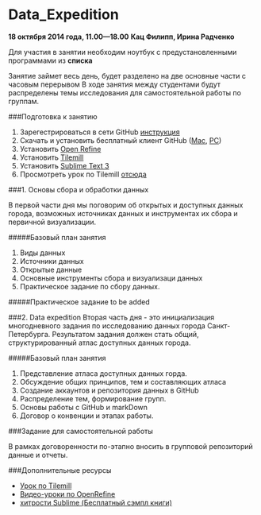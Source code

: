 Data_Expedition
=====================
**18 октября 2014 года, 11.00—18.00**
**Кац Филипп, Ирина Радченко**

Для участия в занятии необходим ноутбук с предустановленными программами из **списка**

Занятие займет весь день, будет разделено на две основные части с часовым перерывом В ходе занятия между студентами будут распределены темы исследования для самостоятельной работы по группам.

###Подготовка к занятию
1. Зарегестрироваться в сети GitHub [инструкция](https://github.com/Casyfill/DUE2014_open_syllabus/blob/master/1_Intensiv_16-18oct/1_3_Data_Expedition/GitHub_guide.md)
2. Скачать и установить бесплатный клиент GitHub ([Mac](https://mac.github.com/), [PC](https://windows.github.com/))
3. Установить [Open Refine](http://openrefine.org/)
4. Установить [Tilemill](https://www.mapbox.com/tilemill/)
5. Установить [Sublime Text 3](http://www.sublimetext.com/3)
5. Просмотреть урок по Tilemill [отсюда](https://github.com/Casyfill/Columbia_workshop)


###1. Основы сбора и обработки данных

В первой части дня мы поговорим об открытых и доступных данных города, возможных источниках данных и инструментах их сбора и первичной визуализации. 

#####Базовый план занятия

 1. Виды данных
 2. Источники данных
 3. Открытые данные
 4. Основные инструменты сбора и визуализаци данных
 5. Практическое задание по сбору данных.

#####Практическое задание
to be added

###2. Data expedition
Вторая часть дня - это инициализация многодневного задания по исследованию данных города Санкт-Петербурга. Результатом задания должен стать общий, структурированный атлас доступных данных города.

#####Базовый план занятия

 1. Представление атласа доступных данных горда.
 2. Обсуждение общих принципов, тем и составляющих атласа
 2. Создание аккаунтов и репозитория данных в GitHub
 3. Распределение тем, формирование групп.
 4. Основы работы с GitHub и markDown
 5. Договор о конвенции и этапах работы.

###Задание для самостоятельной работы

В рамках договоренности по-этапно вносить в групповой репозиторий данные и отчеты.

###Дополнительные ресурсы

- [Урок по Tilemill](https://github.com/Casyfill/Columbia_workshop)
- [Видео-уроки по OpenRefine](http://www.youtube.com/channel/UCqwSVsJ8CWD9pQUZDbJC1ew)
- [хитрости Sublime (Бесплатный сэмпл книги)](https://app.box.com/s/ku2vwit3lf0x7a8jk3nn)


